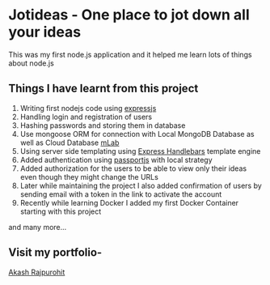 # Jotideas - One place to jot down all your ideas
This was my first node.js application and it helped me learn lots of things about node.js

## Things I have learnt from this project

1. Writing first nodejs code using [expressjs](https://www.npmjs.com/package/express)
2. Handling login and registration of users
3. Hashing passwords and storing them in database
4. Use mongoose ORM for connection with Local MongoDB Database as well as Cloud Database [mLab](https://mlab.com)
5. Using server side templating using [Express Handlebars](https://www.npmjs.com/package/express-handlebars) template engine
6. Added authentication using [passportjs](http://passportjs.org) with local strategy
7. Added authorization for the users to be able to view only their ideas even though they might change the URLs
8. Later while maintaining the project I also added confirmation of users by sending email with a token in the link to activate the account
9. Recently while learning Docker I added my first Docker Container starting with this project

and many more...

## Visit my portfolio-
[Akash Rajpurohit](https://akashrajpurohit.cf)
